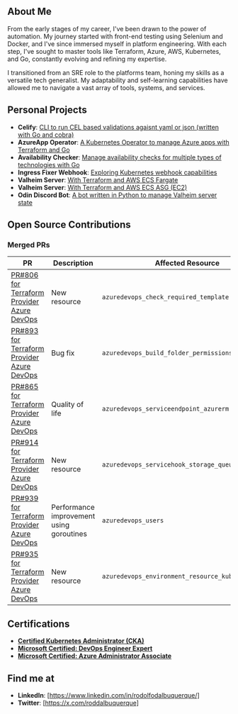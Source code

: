 <!--
**rdalbuquerque/rdalbuquerque** is a ✨ _special_ ✨ repository because its `README.md` (this file) appears on your GitHub profile.

Here are some ideas to get you started:

- 🔭 I’m currently working on ...
- 🌱 I’m currently learning ...
- 👯 I’m looking to collaborate on ...
- 🤔 I’m looking for help with ...
- 💬 Ask me about ...
- 📫 How to reach me: ...
- 😄 Pronouns: ...
- ⚡ Fun fact: ...
-->

## About Me

From the early stages of my career, I've been drawn to the power of automation. My journey started with front-end testing using Selenium and Docker, and I've since immersed myself in platform engineering. With each step, I've sought to master tools like Terraform, Azure, AWS, Kubernetes, and Go, constantly evolving and refining my expertise.

I transitioned from an SRE role to the platforms team, honing my skills as a versatile tech generalist. My adaptability and self-learning capabilities have allowed me to navigate a vast array of tools, systems, and services.

## Personal Projects
- **Celify**: [CLI to run CEL based validations agaisnt yaml or json (written with Go and cobra)](https://github.com/rdalbuquerque/celify)
- **AzureApp Operator**: [A Kubernetes Operator to manage Azure apps with Terraform and Go](https://github.com/rdalbuquerque/azureapp-operator)
- **Availability Checker**: [Manage availability checks for multiple types of technologies with Go](https://github.com/rdalbuquerque/availability-checker)
- **Ingress Fixer Webhook**: [Exploring Kubernetes webhook capabilities](https://github.com/rdalbuquerque/ingress-fixer-webhook)
- **Valheim Server**: [With Terraform and AWS ECS Fargate](https://github.com/rdalbuquerque/valheim-server-fargate)
- **Valheim Server**: [With Terraform and AWS ECS ASG (EC2)](https://github.com/rdalbuquerque/valheim-server-asg-ec2)
- **Odin Discord Bot**: [A bot written in Python to manage Valheim server state](https://github.com/rdalbuquerque/odin-discord-bot)

## Open Source Contributions

### Merged PRs

| PR | Description | Affected Resource |
|----|--------------|-------------------|
| [PR#806 for Terraform Provider Azure DevOps](https://github.com/microsoft/terraform-provider-azuredevops/pull/806) | New resource |  `azuredevops_check_required_template` |
| [PR#893 for Terraform Provider Azure DevOps](https://github.com/microsoft/terraform-provider-azuredevops/pull/893) | Bug fix |  `azuredevops_build_folder_permissions` |
| [PR#865 for Terraform Provider Azure DevOps](https://github.com/microsoft/terraform-provider-azuredevops/pull/865) | Quality of life |  `azuredevops_serviceendpoint_azurerm` |
| [PR#914 for Terraform Provider Azure DevOps](https://github.com/microsoft/terraform-provider-azuredevops/pull/914) | New resource |  `azuredevops_servicehook_storage_queue_pipelines` |
| [PR#939 for Terraform Provider Azure DevOps](https://github.com/microsoft/terraform-provider-azuredevops/pull/939) | Performance improvement using goroutines | `azuredevops_users` |
| [PR#935 for Terraform Provider Azure DevOps](https://github.com/microsoft/terraform-provider-azuredevops/pull/935) | New resource | `azuredevops_environment_resource_kubernetes` |
  

## Certifications
- **[Certified Kubernetes Administrator (CKA)](https://www.credly.com/badges/06729e57-66b5-431c-be2a-41cb57525e72?source=linked_in_profile)**
- **[Microsoft Certified: DevOps Engineer Expert](https://learn.microsoft.com/api/credentials/share/en-us/RodolfoAlbuquerque-0829/B06F15A05E8234A3?sharingId)**
- **[Microsoft Certified: Azure Administrator Associate](https://learn.microsoft.com/api/credentials/share/en-us/RodolfoAlbuquerque-0829/F93B6A656A33BC9?sharingId)**


## Find me at

- **LinkedIn**: [https://www.linkedin.com/in/rodolfodalbuquerque/]
- **Twitter**: [https://x.com/roddalbuquerque]

